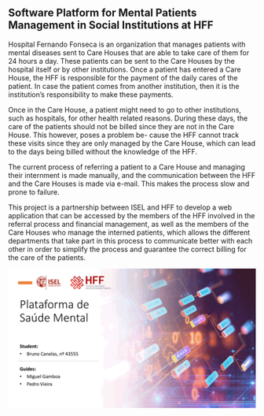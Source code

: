 ## Software Platform for Mental Patients Management in Social Institutions at HFF

Hospital Fernando Fonseca is an organization that manages patients with mental diseases sent to Care Houses that are able to take care of them for 24 hours a day. These patients can be sent to the Care Houses by the hospital itself or by other institutions. Once a patient has entered a Care House, the HFF is responsible for the payment of the daily cares of the patient. In case the patient comes from another institution, then it is the institution’s responsibility to make these payments.

Once in the Care House, a patient might need to go to other institutions, such as hospitals, for other health related reasons. During these days, the care of the patients should not be billed since they are not in the Care House. This however, poses a problem be- cause the HFF cannot track these visits since they are only managed by the Care House, which can lead to the days being billed without the knowledge of the HFF.

The current process of referring a patient to a Care House and managing their internment is made manually, and the communication between the HFF and the Care Houses is made via e-mail. This makes the process slow and prone to failure.

This project is a partnership between ISEL and HFF to develop a web application that can be accessed by the members of the HFF involved in the referral process and financial management, as well as the members of the Care Houses who manage the interned patients, which allows the different departments that take part in this process to communicate better with each other in order to simplify the process and guarantee the correct billing for the care of the patients.

<img src="isel-meic-HFF-PSM-thesis_presentation.gif" width="600">

